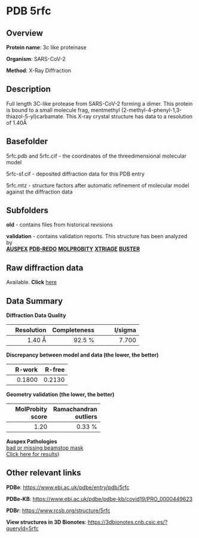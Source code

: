 # PDB 5rfc

## Overview

**Protein name**: 3c like proteinase

**Organism**: SARS-CoV-2

**Method**: X-Ray Diffraction

## Description

Full length 3C-like protease from SARS-CoV-2 forming a dimer. This protein is bound to a small molecule frag, mentmethyl (2-methyl-4-phenyl-1,3-thiazol-5-yl)carbamate. This X-ray crystal structure has data to a resolution of 1.40Å

## Basefolder

5rfc.pdb and 5rfc.cif - the coordinates of the threedimensional molecular model

5rfc-sf.cif - deposited diffraction data for this PDB entry

5rfc.mtz - structure factors after automatic refinement of molecular model against the diffraction data

## Subfolders



**old** - contains files from historical revisions

**validation** - contains validation reports. This structure has been analyzed by <br>[**AUSPEX**](https://github.com/thorn-lab/coronavirus_structural_task_force/tree/master/pdb/3c_like_proteinase/SARS-CoV-2/5rfc/validation/auspex) [**PDB-REDO**](https://github.com/thorn-lab/coronavirus_structural_task_force/tree/master/pdb/3c_like_proteinase/SARS-CoV-2/5rfc/validation/pdb-redo) [**MOLPROBITY**](https://github.com/thorn-lab/coronavirus_structural_task_force/tree/master/pdb/3c_like_proteinase/SARS-CoV-2/5rfc/validation/molprobity) [**XTRIAGE**](https://github.com/thorn-lab/coronavirus_structural_task_force/blob/master/pdb/3c_like_proteinase/SARS-CoV-2/5rfc/validation/Xtriage_output.log) [**BUSTER**](https://www.globalphasing.com/buster/wiki/index.cgi?Covid19Pdb5RFC) 



## Raw diffraction data

Available. **Click** [here](https://zenodo.org/record/3731318) 

## Data Summary
**Diffraction Data Quality**

|   | Resolution | Completeness| I/sigma |
|---|-------------:|----------------:|--------------:|
|   |1.40 Å|92.5  %|<img width=50/>7.700|

**Discrepancy between model and data (the lower, the better)**

|   | **R-work**| **R-free**   
|---|-------------:|----------------:|           
||  0.1800|  0.2130|

**Geometry validation (the lower, the better)**

|   |**MolProbity<br>score**| **Ramachandran<br>outliers** 
|---|-------------:|----------------:|
||  1.20|  0.33 %|

**Auspex Pathologies**<br> [bad or missing beamstop mask](https://www.auspex.de/pathol/#2)<br>[Click here for results](https://github.com/thorn-lab/coronavirus_structural_task_force/blob/master/pdb/3c_like_proteinase/SARS-CoV-2/5rfc/validation/auspex/5rfc_auspex_comments.txt))

 



## Other relevant links 
**PDBe**:  https://www.ebi.ac.uk/pdbe/entry/pdb/5rfc

**PDBe-KB**: https://www.ebi.ac.uk/pdbe/pdbe-kb/covid19/PRO_0000449623 
 
**PDBr**: https://www.rcsb.org/structure/5rfc 

**View structures in 3D Bionotes**: https://3dbionotes.cnb.csic.es/?queryId=5rfc

